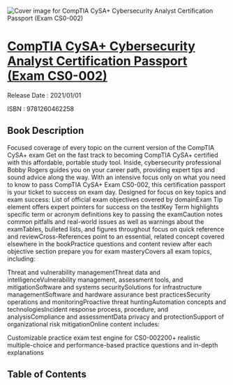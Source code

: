 ![Cover image for CompTIA CySA+ Cybersecurity Analyst Certification Passport (Exam CS0-002)](https://imgdetail.ebookreading.net/cover/cover/202109/EB9781260462258.jpg)

[CompTIA CySA+ Cybersecurity Analyst Certification Passport (Exam CS0-002)](https://ebookreading.net/view/book/CompTIA+CySA%2B+Cybersecurity+Analyst+Certification+Passport+%28Exam+CS0-002%29-EB9781260462258_1.html "CompTIA CySA+ Cybersecurity Analyst Certification Passport (Exam CS0-002)")
====================================================================================================================

Release Date : 2021/01/01

ISBN : 9781260462258

Book Description
-----------------

Focused coverage of every topic on the current version of the CompTIA CySA+ exam
Get on the fast track to becoming CompTIA CySA+ certified with this affordable, portable study tool. Inside, cybersecurity professional Bobby Rogers guides you on your career path, providing expert tips and sound advice along the way. With an intensive focus only on what you need to know to pass CompTIA CySA+ Exam CS0-002, this certification passport is your ticket to success on exam day.
Designed for focus on key topics and exam success:
List of official exam objectives covered by domainExam Tip element offers expert pointers for success on the testKey Term highlights specific term or acronym definitions key to passing the examCaution notes common pitfalls and real-world issues as well as warnings about the examTables, bulleted lists, and figures throughout focus on quick reference and reviewCross-References point to an essential, related concept covered elsewhere in the bookPractice questions and content review after each objective section prepare you for exam masteryCovers all exam topics, including:

Threat and vulnerability managementThreat data and intelligenceVulnerability management, assessment tools, and mitigationSoftware and systems securitySolutions for infrastructure managementSoftware and hardware assurance best practicesSecurity operations and monitoringProactive threat huntingAutomation concepts and technologiesIncident response process, procedure, and analysisCompliance and assessmentData privacy and protectionSupport of organizational risk mitigationOnline content includes:

Customizable practice exam test engine for CS0-002200+ realistic multiple-choice and performance-based practice questions and in-depth explanations



Table of Contents
-----------------

